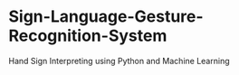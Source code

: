 # Sign-Language-Gesture-Recognition-System
Hand Sign Interpreting using Python and Machine Learning 
